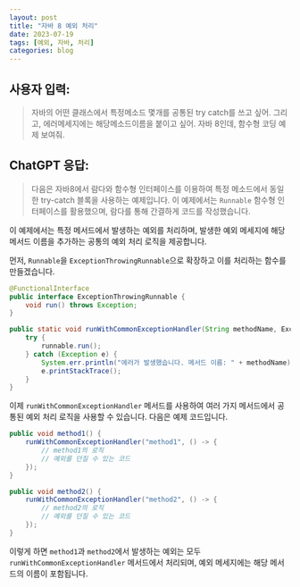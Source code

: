 ```yaml
---
layout: post
title: "자바 8 예외 처리"
date: 2023-07-19
tags: [예외, 자바, 처리]
categories: blog
---
```


## 사용자 입력:
> 자바의 어떤 클래스에서 특정메소드 몇개를 공통된 try catch를 쓰고 싶어. 그리고, 에러메세지에는 해당메소드이름을 붙이고 싶어.  자바 8인데, 함수형 코딩 예제 보여줘.

## ChatGPT 응답:
> 다음은 자바8에서 람다와 함수형 인터페이스를 이용하여 특정 메소드에서 동일한 try-catch 블록을 사용하는 예제입니다. 이 예제에서는 `Runnable` 함수형 인터페이스를 활용했으며, 람다를 통해 간결하게 코드를 작성했습니다.

이 예제에서는 특정 메서드에서 발생하는 예외를 처리하며, 발생한 예외 메세지에 해당 메서드 이름을 추가하는 공통의 예외 처리 로직을 제공합니다.

먼저, `Runnable`을 `ExceptionThrowingRunnable`으로 확장하고 이를 처리하는 함수를 만들겠습니다.

```java
@FunctionalInterface
public interface ExceptionThrowingRunnable {
    void run() throws Exception;
}

public static void runWithCommonExceptionHandler(String methodName, ExceptionThrowingRunnable runnable) {
    try {
        runnable.run();
    } catch (Exception e) {
        System.err.println("에러가 발생했습니다. 메서드 이름: " + methodName);
        e.printStackTrace();
    }
}
```

이제 `runWithCommonExceptionHandler` 메서드를 사용하여 여러 가지 메서드에서 공통된 예외 처리 로직을 사용할 수 있습니다. 다음은 예제 코드입니다.

```java
public void method1() {
    runWithCommonExceptionHandler("method1", () -> {
        // method1의 로직
        // 예외를 던질 수 있는 코드
    });
}

public void method2() {
    runWithCommonExceptionHandler("method2", () -> {
        // method2의 로직
        // 예외를 던질 수 있는 코드
    });
}
```

이렇게 하면 `method1`과 `method2`에서 발생하는 예외는 모두 `runWithCommonExceptionHandler` 메서드에서 처리되며, 예외 메세지에는 해당 메서드의 이름이 포함됩니다.


